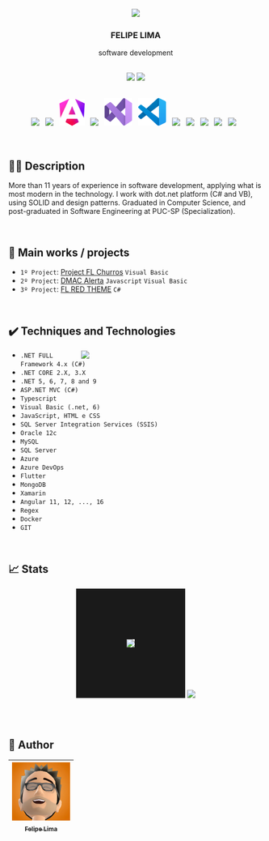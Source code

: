 <br />
<div align="center">
    <img src="https://user-images.githubusercontent.com/20684484/221721862-91be0ddf-0167-4f86-acc7-a568267761fc.png" width="200">
     

  <h3>FELIPE LIMA</h3> 
  software development <BR><BR>

<p align="center"> 
<img src="https://img.shields.io/badge/MY%20STATUS-EM%20DESENVOLVIMENTO-00ace6">
<img src="https://img.shields.io/badge/YEARS%20OF%20EXPERIENCE-11.2-00ace6">
</p>
  
  
  <br>
  <div>
    <img width="55" src="https://cdn.jsdelivr.net/gh/devicons/devicon/icons/csharp/csharp-original.svg">&nbsp;&nbsp;
    <img width="55" src="https://cdn.jsdelivr.net/gh/devicons/devicon/icons/dotnetcore/dotnetcore-original.svg">&nbsp;&nbsp;
    <img width="50" src="https://raw.githubusercontent.com/felip3fl/felip3fl/2dba4019b45f148d24abe169e651a62b05285182/Material/Icon/angular-icon-seeklogo.svg">&nbsp;&nbsp;
    <img width="55" src="https://cdn.jsdelivr.net/gh/devicons/devicon/icons/git/git-original.svg">&nbsp;&nbsp;
    <img width="55" src="https://raw.githubusercontent.com/felip3fl/felip3fl/1a6a66b6a143aab342cf2df18f56d8c1c7e6c8fb/Material/Icon/visual-studio.svg">&nbsp;&nbsp;
    <img width="55" src="https://raw.githubusercontent.com/felip3fl/felip3fl/1a6a66b6a143aab342cf2df18f56d8c1c7e6c8fb/Material/Icon/vscode.svg">&nbsp;&nbsp;
    <img width="55" src="https://cdn.jsdelivr.net/gh/devicons/devicon/icons/docker/docker-original-wordmark.svg">&nbsp;&nbsp;
    <img width="55" src="https://cdn.jsdelivr.net/gh/devicons/devicon/icons/azure/azure-original.svg">&nbsp;&nbsp;
    <img width="55" src="https://user-images.githubusercontent.com/20684484/221180847-4c5efc03-adbd-4ec6-8764-903d68ac50b4.png">&nbsp;&nbsp;
    <img width="55" src="https://cdn.jsdelivr.net/gh/devicons/devicon/icons/typescript/typescript-plain.svg">&nbsp;&nbsp;
    <img width="55" src="https://cdn.jsdelivr.net/gh/devicons/devicon/icons/mongodb/mongodb-plain-wordmark.svg">&nbsp;&nbsp;
  </div>
</div>

<br>

<br>

## 👨‍💻 Description

More than 11 years of experience in software development, applying what is most modern in the technology. I work with dot.net platform (C# and VB), using SOLID and design patterns. Graduated in Computer Science, and post-graduated in Software Engineering at PUC-SP (Specialization).

<br>

## 💼 Main works / projects

- `1º Project`: [Project FL Churros](https://github.com/felip3fl/FL_CHURROS) ``Visual Basic``
- `2º Project`: [DMAC Alerta](https://github.com/felip3fl/DMAC_ALERTA) ``Javascript`` ``Visual Basic``
- `3º Project`: [FL RED THEME](https://github.com/felip3fl/FL_RED_THEME) ``C#``

<br>


## ✔️ Techniques and Technologies

<img width="360" align="right" src="https://user-images.githubusercontent.com/20684484/222292842-88b90637-edac-4da8-bfbe-b98bc9464f23.png">



- ``.NET FULL Framework 4.x (C#)``
- ``.NET CORE 2.X, 3.X``
- ``.NET 5, 6, 7, 8 and 9``
- ``ASP.NET MVC (C#)``
- ``Typescript``
- ``Visual Basic (.net, 6)``
- ``JavaScript, HTML e CSS``
- ``SQL Server Integration Services (SSIS)``
- ``Oracle 12c``
- ``MySQL``
- ``SQL Server``
- ``Azure``
- ``Azure DevOps``
- ``Flutter``
- ``MongoDB``
- ``Xamarin``
- ``Angular 11, 12, ..., 16``
- ``Regex``
- ``Docker``
- ``GIT``



<!---
felip3fl/felip3fl is a ✨ special ✨ repository because its `README.md` (this file) appears on your GitHub profile.
You can click the Preview link to take a look at your changes.
--->

<br>

## 📈 Stats

<p align="center"> 

 <img height=200vh  border=100px src="https://github-readme-stats.vercel.app/api?username=felip3fl&show_icons=true&include_all_commits=true&count_private=true&theme=dracula&border_radius=1&border_color=41354A&bg_color=DEG,2F2736,282A36&rank_icon=github"/>

 <img height=200vh src="https://github-readme-stats.vercel.app/api/top-langs/?username=felip3fl&layout=compact&langs_count=8&theme=dracula&border_radius=1&border_color=41354A&bg_color=DEG,282A36,2F2736"/>

</p>

<br>
<br>

## 📒 Author

| [<img src="https://github.com/felip3fl/felip3fl/blob/main/Material/Nick/nick1.jpg?raw=true" width=115><br><sub>Felipe Lima</sub>](https://github.com/felip3fl) | 
| :---: 



<br>
